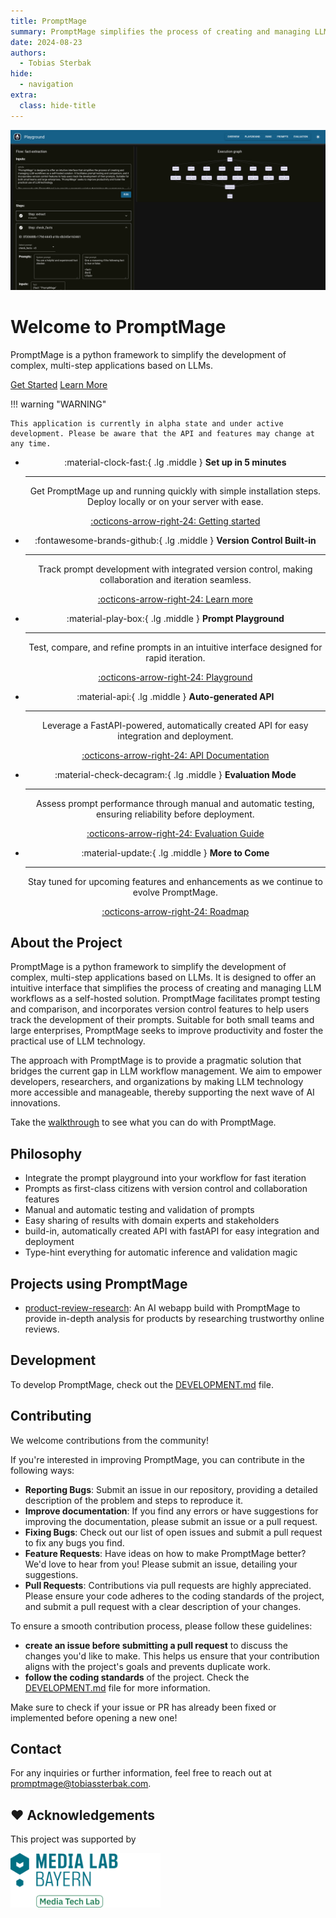 ```yaml
---
title: PromptMage
summary: PromptMage simplifies the process of creating and managing LLM workflows as a self-hosted solution.
date: 2024-08-23
authors:
  - Tobias Sterbak
hide:
  - navigation
extra:
  class: hide-title
---
```


<div class="hero">
    <div class="hero-image">
        <img src="images/screenshots/plaground-dark.png" alt="PromptMage Playground">
    </div>
    <div class="hero-content">
        <h1>Welcome to PromptMage</h1>
        <p>
        PromptMage is a python framework to simplify the development of complex, multi-step applications based on LLMs.
        </p>
        <a href="getting-started" class="button">Get Started</a>
        <a href="tutorial" class="button secondary">Learn More</a>
    </div>
</div>

!!! warning "WARNING"
    
    This application is currently in alpha state and under active development. Please be aware that the API and features may change at any time.

<center>
<div class="grid cards" markdown>

-   :material-clock-fast:{ .lg .middle } __Set up in 5 minutes__

    ---

    Get PromptMage up and running quickly with simple installation steps. Deploy locally or on your server with ease.

    [:octicons-arrow-right-24: Getting started](getting-started)

-   :fontawesome-brands-github:{ .lg .middle } __Version Control Built-in__

    ---

    Track prompt development with integrated version control, making collaboration and iteration seamless.

    [:octicons-arrow-right-24: Learn more](/getting-started/#prompt-repository)

-   :material-play-box:{ .lg .middle } __Prompt Playground__

    ---

    Test, compare, and refine prompts in an intuitive interface designed for rapid iteration.

    [:octicons-arrow-right-24: Playground](/getting-started/#flow-playground)

-   :material-api:{ .lg .middle } __Auto-generated API__

    ---

    Leverage a FastAPI-powered, automatically created API for easy integration and deployment.

    [:octicons-arrow-right-24: API Documentation](#)

-   :material-check-decagram:{ .lg .middle } __Evaluation Mode__

    ---

    Assess prompt performance through manual and automatic testing, ensuring reliability before deployment.

    [:octicons-arrow-right-24: Evaluation Guide](#)

-   :material-update:{ .lg .middle } __More to Come__

    ---

    Stay tuned for upcoming features and enhancements as we continue to evolve PromptMage.

    [:octicons-arrow-right-24: Roadmap](roadmap)

</div>

</center>

## About the Project

PromptMage is a python framework to simplify the development of complex, multi-step applications based on LLMs. It is designed to offer an intuitive interface that simplifies the process of creating and managing LLM workflows as a self-hosted solution. PromptMage facilitates prompt testing and comparison, and incorporates version control features to help users track the development of their prompts. Suitable for both small teams and large enterprises, PromptMage seeks to improve productivity and foster the practical use of LLM technology.

The approach with PromptMage is to provide a pragmatic solution that bridges the current gap in LLM workflow management. We aim to empower developers, researchers, and organizations by making LLM technology more accessible and manageable, thereby supporting the next wave of AI innovations.

Take the [walkthrough](walkthrough.md) to see what you can do with PromptMage.

## Philosophy
- Integrate the prompt playground into your workflow for fast iteration
- Prompts as first-class citizens with version control and collaboration features
- Manual and automatic testing and validation of prompts
- Easy sharing of results with domain experts and stakeholders
- build-in, automatically created API with fastAPI for easy integration and deployment
- Type-hint everything for automatic inference and validation magic

## Projects using PromptMage

- [product-review-research](https://github.com/tsterbak/product-review-research): An AI webapp build with PromptMage to provide in-depth analysis for products by researching trustworthy online reviews. 

## Development

To develop PromptMage, check out the [DEVELOPMENT.md](https://github.com/tsterbak/promptmage/blob/main/DEVELOPMENT.md) file.

## Contributing

We welcome contributions from the community!

If you're interested in improving PromptMage, you can contribute in the following ways:
* **Reporting Bugs**: Submit an issue in our repository, providing a detailed description of the problem and steps to reproduce it.
* **Improve documentation**: If you find any errors or have suggestions for improving the documentation, please submit an issue or a pull request.
* **Fixing Bugs**: Check out our list of open issues and submit a pull request to fix any bugs you find.
* **Feature Requests**: Have ideas on how to make PromptMage better? We'd love to hear from you! Please submit an issue, detailing your suggestions.
* **Pull Requests**: Contributions via pull requests are highly appreciated. Please ensure your code adheres to the coding standards of the project, and submit a pull request with a clear description of your changes.

To ensure a smooth contribution process, please follow these guidelines:
* **create an issue before submitting a pull request** to discuss the changes you'd like to make. This helps us ensure that your contribution aligns with the project's goals and prevents duplicate work.
* **follow the coding standards** of the project. Check the [DEVELOPMENT.md](https://github.com/tsterbak/promptmage/blob/main/DEVELOPMENT.md) file for more information.

Make sure to check if your issue or PR has already been fixed or implemented before opening a new one!


## Contact
For any inquiries or further information, feel free to reach out at [promptmage@tobiassterbak.com](mailto:promptmage@tobiassterbak.com).

## ❤️ Acknowledgements

This project was supported by

<a href="https://www.media-lab.de/en/programs/media-tech-lab">
    <img src="images/mtl-powered-by.png" width="240" title="Media Tech Lab powered by logo">
</a>